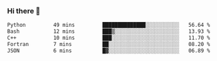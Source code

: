 ### Hi there 👋

<!--START_SECTION:waka-->

```txt
Python         49 mins         ██████████████░░░░░░░░░░░   56.64 %
Bash           12 mins         ███▒░░░░░░░░░░░░░░░░░░░░░   13.93 %
C++            10 mins         ███░░░░░░░░░░░░░░░░░░░░░░   11.70 %
Fortran        7 mins          ██░░░░░░░░░░░░░░░░░░░░░░░   08.20 %
JSON           6 mins          █▓░░░░░░░░░░░░░░░░░░░░░░░   06.89 %
```

<!--END_SECTION:waka-->

